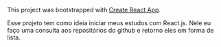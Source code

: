 This project was bootstrapped with [Create React App](https://github.com/facebook/create-react-app).

Esse projeto tem como ideia iniciar meus estudos com React.js. Nele eu faço uma consulta aos 
repositórios do github e retorno eles em forma de lista.
